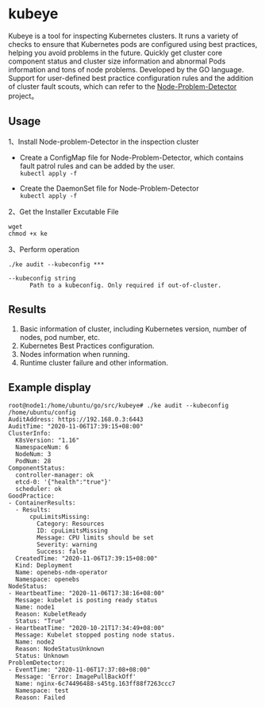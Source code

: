 # kubeye

Kubeye is a tool for inspecting Kubernetes clusters. It runs a variety of checks to ensure that Kubernetes pods are configured using best practices, helping you avoid problems in the future. 
Quickly get cluster core component status and cluster size information and abnormal Pods information and tons of node problems. Developed by the GO language. Support for user-defined best practice configuration rules and the addition of cluster fault scouts, which can refer to the [Node-Problem-Detector](https://github.com/kubernetes/node-problem-detector) project。

## Usage

1、Install Node-problem-Detector in the inspection cluster
* Create a ConfigMap file for Node-Problem-Detector, which contains fault patrol rules and can be added by the user.   
`kubectl apply -f `

* Create the DaemonSet file for Node-Problem-Detector  
`kubectl apply -f `

2、Get the Installer Excutable File
```shell script
wget 
chmod +x ke
```

3、Perform operation
```shell script
./ke audit --kubeconfig ***

--kubeconfig string
      Path to a kubeconfig. Only required if out-of-cluster.
```

## Results

1. Basic information of cluster, including Kubernetes version, number of nodes, pod number, etc.
2. Kubernetes Best Practices configuration.
3. Nodes information when running.
4. Runtime cluster failure and other information.

## Example display
```
root@node1:/home/ubuntu/go/src/kubeye# ./ke audit --kubeconfig /home/ubuntu/config
AuditAddress: https://192.168.0.3:6443
AuditTime: "2020-11-06T17:39:15+08:00"
ClusterInfo:
  K8sVersion: "1.16"
  NamespaceNum: 6
  NodeNum: 3
  PodNum: 28
ComponentStatus:
  controller-manager: ok
  etcd-0: '{"health":"true"}'
  scheduler: ok
GoodPractice:
- ContainerResults:
  - Results:
      cpuLimitsMissing:
        Category: Resources
        ID: cpuLimitsMissing
        Message: CPU limits should be set
        Severity: warning
        Success: false
  CreatedTime: "2020-11-06T17:39:15+08:00"
  Kind: Deployment
  Name: openebs-ndm-operator
  Namespace: openebs
NodeStatus:
- HeartbeatTime: "2020-11-06T17:38:16+08:00"
  Message: kubelet is posting ready status
  Name: node1
  Reason: KubeletReady
  Status: "True"
- HeartbeatTime: "2020-10-21T17:34:49+08:00"
  Message: Kubelet stopped posting node status.
  Name: node2
  Reason: NodeStatusUnknown
  Status: Unknown
ProblemDetector:
- EventTime: "2020-11-06T17:37:08+08:00"
  Message: 'Error: ImagePullBackOff'
  Name: nginx-6c74496488-s45tg.163ff88f7263ccc7
  Namespace: test
  Reason: Failed
```